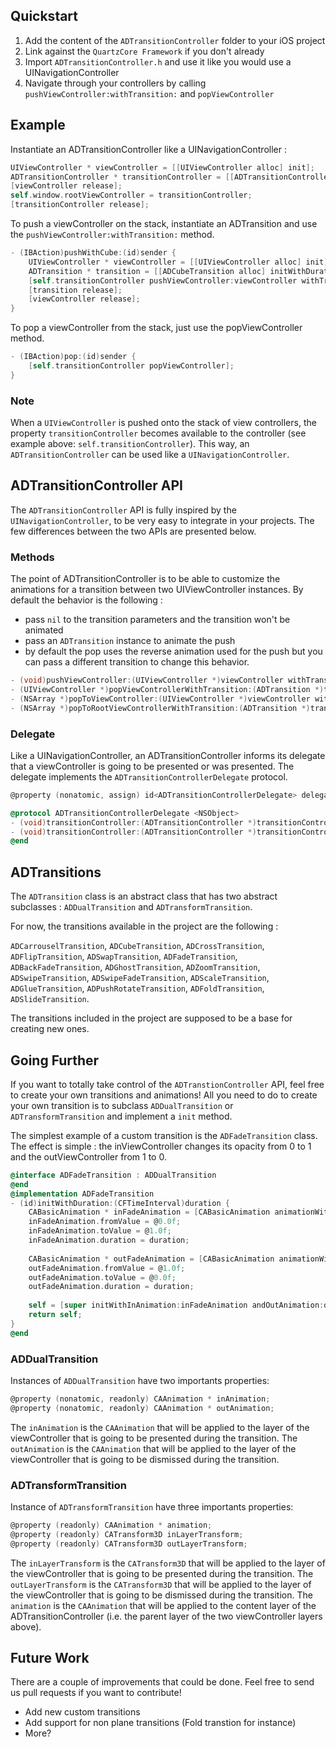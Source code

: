 ## Quickstart
1. Add the content of the `ADTransitionController` folder to your iOS project
2. Link against the `QuartzCore Framework` if you don't already
3. Import `ADTransitionController.h` and use it like you would use a UINavigationController
4. Navigate through your controllers by calling `pushViewController:withTransition:` and `popViewController`

## Example
 
Instantiate an ADTransitionController like a UINavigationController :

```objective-c
UIViewController * viewController = [[UIViewController alloc] init];
ADTransitionController * transitionController = [[ADTransitionController alloc] initWithRootViewController:viewController];
[viewController release];
self.window.rootViewController = transitionController;
[transitionController release];
```

To push a viewController on the stack, instantiate an ADTransition and use the `pushViewController:withTransition:` method.

```objective-c
- (IBAction)pushWithCube:(id)sender {
    UIViewController * viewController = [[UIViewController alloc] init];
    ADTransition * transition = [[ADCubeTransition alloc] initWithDuration:0.25f orientation:ADTransitionRightToLeft sourceRect:self.view.frame];
    [self.transitionController pushViewController:viewController withTransition:transition];
    [transition release];
    [viewController release];
}
```

To pop a viewController from the stack, just use the popViewController method.

```objective-c
- (IBAction)pop:(id)sender {
    [self.transitionController popViewController];
}
```

### Note
When a `UIViewController` is pushed onto the stack of view controllers, the property `transitionController` becomes available to the controller (see example above: `self.transitionController`). This way, an `ADTransitionController` can be used like a `UINavigationController`.

## ADTransitionController API

The `ADTransitionController` API is fully inspired by the `UINavigationController`, to be very easy to integrate in your projects. The few differences between the two APIs are presented below.

### Methods

The point of ADTransitionController is to be able to customize the animations for a transition between two UIViewController instances. By default the behavior is the following : 

- pass `nil` to the transition parameters and the transition won't be animated
- pass an `ADTransition` instance to animate the push
- by default the pop uses the reverse animation used for the push but you can pass a different transition to change this behavior.

```objective-c
- (void)pushViewController:(UIViewController *)viewController withTransition:(ADTransition *)transition;
- (UIViewController *)popViewControllerWithTransition:(ADTransition *)transition;
- (NSArray *)popToViewController:(UIViewController *)viewController withTransition:(ADTransition *)transition ;
- (NSArray *)popToRootViewControllerWithTransition:(ADTransition *)transition;
```

### Delegate

Like a UINavigationController, an ADTransitionController informs its delegate that a viewController is going to be presented or was presented. The delegate implements the `ADTransitionControllerDelegate` protocol.

```objective-c
@property (nonatomic, assign) id<ADTransitionControllerDelegate> delegate;
```

```objective-c
@protocol ADTransitionControllerDelegate <NSObject>
- (void)transitionController:(ADTransitionController *)transitionController willShowViewController:(UIViewController *)viewController animated:(BOOL)animated;
- (void)transitionController:(ADTransitionController *)transitionController didShowViewController:(UIViewController *)viewController animated:(BOOL)animated;
@end
```

## ADTransitions

The `ADTransition` class is an abstract class that has two abstract subclasses : `ADDualTransition` and `ADTransformTransition`.

For now, the transitions available in the project are the following : 

`ADCarrouselTransition`, `ADCubeTransition`, `ADCrossTransition`, `ADFlipTransition`, `ADSwapTransition`, `ADFadeTransition`, `ADBackFadeTransition`, `ADGhostTransition`, `ADZoomTransition`, `ADSwipeTransition`, `ADSwipeFadeTransition`, `ADScaleTransition`, `ADGlueTransition`, `ADPushRotateTransition`, `ADFoldTransition`, `ADSlideTransition`.

The transitions included in the project are supposed to be a base for creating new ones. 


## Going Further

If you want to totally take control of the `ADTranstionController` API, feel free to create your own transitions and animations!
All you need to do to create your own transition is to subclass `ADDualTransition` or `ADTransformTransition` and implement a `init` method.

The simplest example of a custom transition is the `ADFadeTransition` class. The effect is simple : the inViewController changes its opacity from 0 to 1 and the outViewController from 1 to 0.

```objective-c
@interface ADFadeTransition : ADDualTransition
@end
@implementation ADFadeTransition
- (id)initWithDuration:(CFTimeInterval)duration {
    CABasicAnimation * inFadeAnimation = [CABasicAnimation animationWithKeyPath:@"opacity"];
    inFadeAnimation.fromValue = @0.0f;
    inFadeAnimation.toValue = @1.0f;
    inFadeAnimation.duration = duration;
    
    CABasicAnimation * outFadeAnimation = [CABasicAnimation animationWithKeyPath:@"opacity"];
    outFadeAnimation.fromValue = @1.0f;
    outFadeAnimation.toValue = @0.0f;
    outFadeAnimation.duration = duration;
    
    self = [super initWithInAnimation:inFadeAnimation andOutAnimation:outFadeAnimation];
    return self;
}
@end
```

### ADDualTransition

Instances of `ADDualTransition` have two importants properties: 

```objective-c
@property (nonatomic, readonly) CAAnimation * inAnimation;
@property (nonatomic, readonly) CAAnimation * outAnimation;
```

The `inAnimation` is the `CAAnimation` that will be applied to the layer of the viewController that is going to be presented during the transition.
The `outAnimation` is the `CAAnimation` that will be applied to the layer of the viewController that is going to be dismissed during the transition.

### ADTransformTransition

Instance of `ADTransformTransition` have three importants properties:

```objective-c
@property (readonly) CAAnimation * animation;
@property (readonly) CATransform3D inLayerTransform;
@property (readonly) CATransform3D outLayerTransform;
```

The `inLayerTransform` is the `CATransform3D` that will be applied to the layer of the viewController that is going to be presented during the transition.
The `outLayerTransform` is the `CATransform3D` that will be applied to the layer of the viewController that is going to be dismissed during the transition.
The `animation` is the `CAAnimation` that will be applied to the content layer of the ADTransitionController (i.e. the parent layer of the two viewController layers above).

## Future Work

There are a couple of improvements that could be done. Feel free to send us pull requests if you want to contribute!

- Add new custom transitions
- Add support for non plane transitions (Fold transtion for instance)
- More?